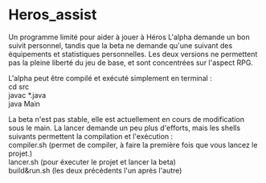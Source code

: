 # Heros_assist
Un programme limité pour aider à jouer à Héros
L'alpha demande un bon suivit personnel, tandis que la beta ne demande qu'une suivant des équipements et statistiques personnelles.
Les deux versions ne permettent pas la pleine liberté du jeu de base, et sont concentrées sur l'aspect RPG.

L'alpha peut être compilé et exécuté simplement en terminal :  
  cd src  
  javac *.java  
  java Main


La beta n'est pas stable, elle est actuellement en cours de modification sous le main.
La lancer demande un peu plus d'efforts, mais les shells suivants permettent la compilation et l'exécution :  
compiler.sh (permet de compiler, à faire la première fois que vous lancez le projet.)  
lancer.sh (pour éxecuter le projet et lancer la beta)  
build&run.sh (les deux précédents l'un après l'autre)
